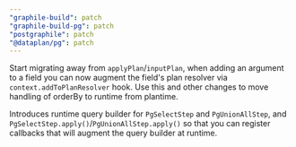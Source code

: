 ```yaml
---
"graphile-build": patch
"graphile-build-pg": patch
"postgraphile": patch
"@dataplan/pg": patch
---
```


Start migrating away from `applyPlan`/`inputPlan`, when adding an argument to a
field you can now augment the field's plan resolver via
`context.addToPlanResolver` hook. Use this and other changes to move handling of
orderBy to runtime from plantime.

Introduces runtime query builder for `PgSelectStep` and `PgUnionAllStep`, and
`PgSelectStep.apply()`/`PgUnionAllStep.apply()` so that you can register
callbacks that will augment the query builder at runtime.
